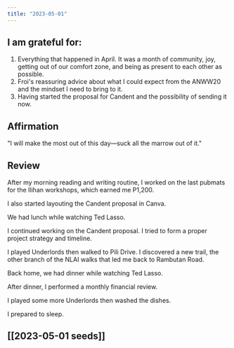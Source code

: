 ```yaml
---
title: "2023-05-01"
---
```

## I am grateful for:
1. Everything that happened in April. It was a month of community, joy, getting out of our comfort zone, and being as present to each other as possible.
2. Froi's reassuring advice about what I could expect from the ANWW20 and the mindset I need to bring to it.
3. Having started the proposal for Candent and the possibility of sending it now.

## Affirmation

"I will make the most out of this day—suck all the marrow out of it."

## Review

After my morning reading and writing routine, I worked on the last pubmats for the Ilihan workshops, which earned me P1,200.

I also started layouting the Candent proposal in Canva.

We had lunch while watching Ted Lasso.

I continued working on the Candent proposal. I tried to form a proper project strategy and timeline.

I played Underlords then walked to Pili Drive. I discovered a new trail, the other branch of the NLAI walks that led me back to Rambutan Road.

Back home, we had dinner while watching Ted Lasso.

After dinner, I performed a monthly financial review.

I played some more Underlords then washed the dishes.

I prepared to sleep.

## [[2023-05-01 seeds]]
